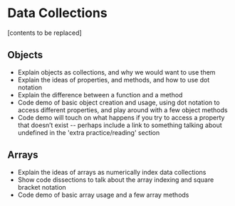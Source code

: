 # Data Collections

[contents to be replaced]


## Objects
* Explain objects as collections, and why we would want to use them
* Explain the ideas of properties, and methods, and how to use dot notation
* Explain the difference between a function and a method
* Code demo of basic object creation and usage, using dot notation to access different properties, and play around with a few object methods
* Code demo will touch on what happens if you try to access a property that doesn’t exist -- perhaps include a link to something talking about undefined in the 'extra practice/reading' section

## Arrays
* Explain the ideas of arrays as numerically index data collections
* Show code dissections to talk about the array indexing and square bracket notation
* Code demo of basic array usage and a few array methods